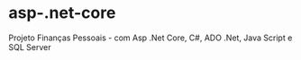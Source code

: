 # asp-.net-core
Projeto Finanças Pessoais - com Asp .Net Core, C#, ADO .Net, Java Script e SQL Server

